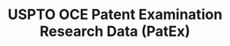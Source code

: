 ---
bigquery: https://console.cloud.google.com/bigquery?p=patents-public-data&d=uspto_oce_pair&page=dataset
citation: 'Graham, S. Marco, A., and Miller, A. (2015). “The USPTO Patent Examination
  Research Dataset: A Window on the Process of Patent Examination.”'
contributors: Graham, S. Marco, A., Miller, A.
cost: None
description: The latest version of PatEx (referred to below as the 2020 release) contains
  detailed information on nearly 11.9 million publicly-viewable provisional and non-provisional
  patent applications to the USPTO and over 4.6 million Patent Cooperation Treaty
  (PCT) applications. It is based on data that OCE downloaded from the Patent Examination
  Data System (PEDS) in April, 2021. The PEDS data are sourced from Public PAIR. The
  first time that OCE used PEDS as the basis of PatEx was for the 2019 release. We
  took the PEDS data and organized it into the familiar PatEx data files, which are
  based on the organization of the Public PAIR portal. The data files include information
  on each application’s characteristics, prosecution history, continuation history,
  claims of foreign priority, patent term adjustment history, publication history,
  and correspondence address information.
documentation: 'For the 2019 and later releases, new technical documentation is available
  https://www.uspto.gov/sites/default/files/documents/PatEx-2019-Technical-Doc.pdf


  A document describing the 2014-2017 data sets is available and can be cited as:
  Graham, Stuart J.H. and Marco, Alan C. and Miller, Richard, The USPTO Patent Examination
  Research Dataset: A Window on the Process of Patent Examination (November 30, 2015).
  Available at SSRN: https://ssrn.com/abstract=2702637.'
last_edit: Mon, 04 Apr 2022 19:06:22 GMT
location: https://www.uspto.gov/ip-policy/economic-research/research-datasets/patent-examination-research-dataset-public-pair
maintained_by: EconomicsData@uspto.gov
related_publications: https://ssrn.com/abstract=29956744, https://ssrn.com/abstract=2702637
schema_fields: '[''correspondence_region_name'', ''child_application_number'', ''application_number_pair'',
  ''filing_date'', ''file_location_date'', ''continuation_type'', ''correspondence_country_name'',
  ''event_code'', ''correspondence_postal_code'', ''examiner_id'', ''recorded_date'',
  ''earliest_pgpub_date'', ''aia_first_to_file'', ''correspondence_city'', ''inventor_country_name'',
  ''appl_status_code'', ''parent_country_code'', ''abandon_date'', ''sequence_number'',
  ''customer_number'', ''patent_issue_date'', ''parent_country'', ''examiner_name_middle'',
  ''uspc_class'', ''inventor_address_type'', ''confirm_number'', ''earliest_pgpub_number'',
  ''inventor_name_middle'', ''parent_application_number'', ''foreign_parent_id'',
  ''file_location'', ''inventor_name_last'', ''application_type'', ''correspondence_name_line_2'',
  ''foreign_parent_date'', ''inventor_country_code'', ''inventor_rank'', ''wipo_pub_date'',
  ''atty_docket_number'', ''status_code'', ''correspondence_street_line_1'', ''correspondence_street_line_2'',
  ''application_number'', ''invention_title'', ''examiner_art_unit'', ''inventor_region_code'',
  ''wipo_pub_number'', ''event_description'', ''invention_subject_matter'', ''small_entity_indicator'',
  ''appl_status_date'', ''disposal_type'', ''correspondence_country_code'', ''examiner_name_last'',
  ''examiner_name_first'', ''child_filing_date'', ''inventor_name_first'', ''status_description'',
  ''correspondence_name_line_1'', ''correspondence_region_code'', ''patent_number'',
  ''parent_filing_date'', ''uspc_subclass'']'
shortname: patex
tags:
- patents
- legal
- history
terms_of_use: 'USPTO’s online databases are not designed or intended to be a source
  for bulk downloads of USPTO data when accessed through the website’s interfaces.
  Individuals, companies, IP addresses, or blocks of IP addresses who, in effect,
  deny or decrease service by generating unusually high numbers of database accesses
  (searches, pages, or hits), whether generated manually or in an automated fashion,
  may be denied access to USPTO servers without notice.


  Bulk data products may be separately obtained from the USPTO, either for free or
  at the cost of dissemination. For details, see information on Electronic Bulk Data
  Products: https://www.uspto.gov/learning-and-resources/electronic-bulk-data-products'
title: USPTO OCE Patent Examination Research Data (PatEx)
uuid: 4342caa7-23af-420c-b2f6-6088f133df6a
---